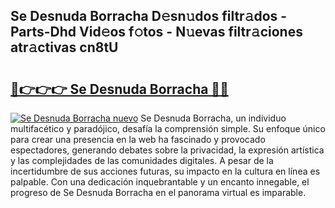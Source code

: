 ## Se Desnuda Borracha D𝚎sn𝚞dos filtr𝚊dos - Parts-Dhd Vid𝚎os f𝚘tos - N𝚞evas filtr𝚊ciones atr𝚊ctivas cn8tU

# <h2><a href="http://mb7jpic.tromn.icu/?c=Se+Desnuda+Borracha">🔗👉👉👉 Se Desnuda Borracha 🔗🔗</a></h2>

[![Se Desnuda Borracha nuevo](https://i.imgur.com/pEAQMta.gif)](http://mb7jpic.tromn.icu/?c=Se+Desnuda+Borracha)
Se Desnuda Borracha, un individuo multifacético y paradójico, desafía la comprensión simple. Su enfoque único para crear una presencia en la web ha fascinado y provocado espectadores, generando debates sobre la privacidad, la expresión artística y las complejidades de las comunidades digitales. A pesar de la incertidumbre de sus acciones futuras, su impacto en la cultura en línea es palpable. Con una dedicación inquebrantable y un encanto innegable, el progreso de Se Desnuda Borracha en el panorama virtual es imparable.
